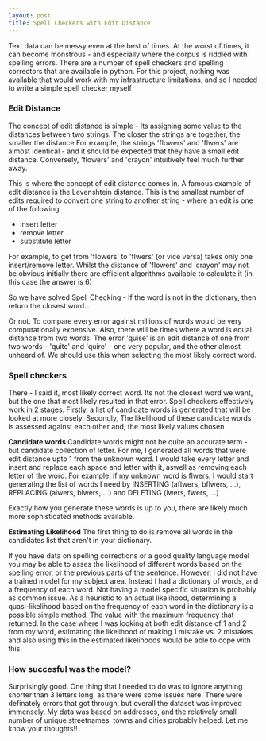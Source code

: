 ```yaml
---
layout: post
title: Spell Checkers with Edit Distance
---
```


Text data can be messy even at the best of times. At the worst of times, it can become monstrous - and especially where the corpus is riddled with spelling errors.
There are a number of spell checkers and spelling correctors that are available in python. For this project, nothing was available that would work with my infrastructure limitations, and so 
I needed to write a simple spell checker myself

### Edit Distance

The concept of edit distance is simple - Its assigning some value to the distances between two strings. The closer the strings are together, the smaller the distance
For example, the strings 'flowers' and 'flwers' are almost identical - and it should be expected that they have a small edit distance. Conversely, 'flowers' and 'crayon' intuitively feel much further away.

This is where the concept of edit distance comes in. A famous example of edit distance is the Levenshtein distance. This is the smallest number of edits required
to convert one string to another string - where an edit is one of the following
* insert letter
* remove letter
* substitute letter

For example, to get from 'flowers' to 'flwers' (or vice versa) takes only one insert/remove letter.
Whilst the distance of 'flowers' and 'crayon' may not be obvious initially there are efficient algorithms available to calculate it (in this case the answer is 6)

So we have solved Spell Checking - If the word is not in the dictionary, then return the closest word...

Or not. To compare every error against millions of words would be very computationally expensive. Also, there will be times where a word is equal distance from two words. The error 'quise' is an edit distance of one from two words - 'quite' and 'quire' - one very popular, and the other almost unheard of. We should use this when selecting the most likely correct word.

### Spell checkers
There - I said it, most likely correct word. Its not the closest word we want, but the one that most likely resulted in that error.
Spell checkers effectively work in 2 stages. Firstly, a list of candidate words is generated that will be looked at more closely. Secondly, The likelihood of these candidate words is assessed against each other and, the most likely values chosen

**Candidate words**
Candidate words might not be quite an accurate term - but candidate collection of letter. For me, I generated all words that were edit distance upto 1 from the unknown word. I would take every letter and insert and replace each space and letter with it, aswell as removing each letter of the word.
For example, if my unknown word is flwers, I would start generating the list of words I need by INSERTING (aflwers, bflwers, ...), REPLACING (alwers, blwers, ...) and DELETING (lwers, fwers, ...)

Exactly how you generate these words is up to you, there are likely much more sophisticated methods available.

**Estimating Likelihood**
The first thing to do is remove all words in the candidates list that aren't in your dictionary.

If you have data on spelling corrections or a good quality language model you may be able to asses the likelihood of different words based on the spelling error, or the previous parts of the sentence. However, I did not have a trained model for my subject area. Instead I had a dictionary of words, and a frequency of each word. Not having a model specific situation is probably as common issue.
As a heuristic to an actual likelihood, determining a quasi-likelihood based on the frequency of each word in the dictionary is a possible simple method. The value with the maximum frequency that returned. In the case where I was looking at both edit distance of 1 and 2 from my word, estimating the likelihood of making 1 mistake vs. 2 mistakes and also using this in the estimated likelihoods would be able to cope with this.

### How succesful was the model?
Surprisingly good. One thing that I needed to do was to ignore anything shorter than 3 letters long, as there were some issues here. There were definately errors that got through, but overall the dataset was improved immensely. My data was based on addresses, and the relatively small number of unique streetnames, towns and cities probably helped. Let me know your thoughts!!